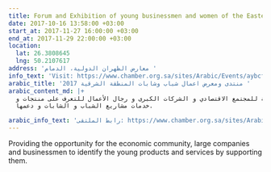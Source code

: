 ```yaml
---
title: Forum and Exhibition of young businessmen and women of the Eastern Region 2017
date: 2017-10-16 13:58:00 +03:00
start_at: 2017-11-27 16:00:00 +03:00
end_at: 2017-11-29 22:00:00 +03:00
location:
  lat: 26.3808645
  lng: 50.2107617
address: 'معارض الظهران الدولية، الدمام '
info_text: 'Visit: https://www.chamber.org.sa/sites/Arabic/Events/aybcf2017/Pages/Home.aspx'
arabic_title: 'منتدى ومعرض اعمال شباب وشابات المنطقة الشرقية 2017 '
arabic_content_md: |+
  منتدى ومعرض أعمال شباب وشابات المنطقة الشرقية 2017 يهدف إلى إتاحة الفرصة للمجتمع الاقتصادي و الشركات الكبرى و رجال الأعمال للتعرف على منتجات و
  خدمات مشاريع الشباب و الشابات و دعمها.

arabic_info_text: 'رابط الملتقى: https://www.chamber.org.sa/sites/Arabic/Events/aybcf2017/Pages/Home.aspx'
---
```


Providing the opportunity for the economic community, large companies and businessmen to identify the young products and services by supporting them.